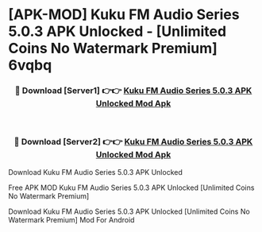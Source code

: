 # [APK-MOD] Kuku FM  Audio Series 5.0.3 APK Unlocked - [Unlimited Coins No Watermark Premium] 6vqbq



<div align="center">
<h3>🔴 Download [Server1] 👉👉 <a href="https://momento.my/?title=Kuku_FM__Audio_Series_5.0.3_APK_Unlocked">Kuku FM  Audio Series 5.0.3 APK Unlocked Mod Apk</a></h3><br>

<h3>🔴 Download [Server2] 👉👉 <a href="https://momento.my/?title=Kuku_FM__Audio_Series_5.0.3_APK_Unlocked">Kuku FM  Audio Series 5.0.3 APK Unlocked Mod Apk</a></h3>
</div>



Download Kuku FM  Audio Series 5.0.3 APK Unlocked 

Free APK MOD Kuku FM  Audio Series 5.0.3 APK Unlocked [Unlimited Coins No Watermark Premium]

Download Kuku FM  Audio Series 5.0.3 APK Unlocked [Unlimited Coins No Watermark Premium] Mod For Android
